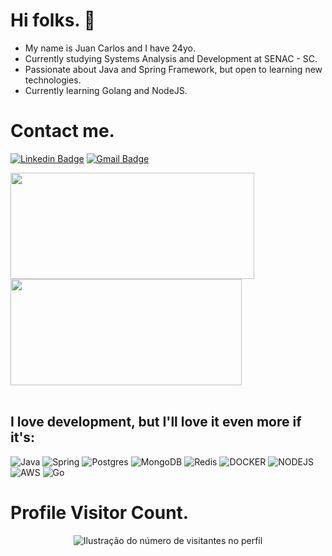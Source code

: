 <h1>Hi folks. 👋</h1>
     
- My name is Juan Carlos and I have 24yo.
- Currently studying Systems Analysis and Development at SENAC - SC.
- Passionate about Java and Spring Framework, but open to learning new technologies.
- Currently learning Golang and NodeJS. 
     
<h1>Contact me.</h1>
     
[![Linkedin Badge](https://img.shields.io/badge/-LinkedIn-6633cc?style=flat-square&logo=Linkedin&logoColor=white&link=https://www.linkedin.com/in/juancbz/)](https://www.linkedin.com/in/juancbz/)
[![Gmail Badge](https://img.shields.io/badge/-Gmail-6633cc?style=flat-square&logo=Gmail&logoColor=white&link=mailto:juancarlosbatistazeferino@gmail.com)](mailto:juancarlosbatistazeferino@gmail.com)


<a  href="https://github.com/anuraghazra/github-readme-stats">
  <img height=170 align="center" width=390 src="https://github-readme-streak-stats.herokuapp.com/?user=juanncarloss&theme=highcontrast&hide_border=false" />
</a>
<a href="https://github.com/anuraghazra/convoychat">
  <img height=170 align="center" width=370 src="https://github-readme-stats.vercel.app/api?username=juanncarloss&show_icons=true&hide_border=false&theme=highcontrast" />
</a>

</br>
</br>

<h2>I love development, but I'll love it even more if it's: </h2>



![Java](https://img.shields.io/badge/Java-ED8B00?style=for-the-badge&logo=openjdk&logoColor=white)
![Spring](https://img.shields.io/badge/Spring-6DB33F?style=for-the-badge&logo=spring&logoColor=white)
![Postgres](https://img.shields.io/badge/PostgreSQL-316192?style=for-the-badge&logo=postgresql&logoColor=white)
![MongoDB](https://img.shields.io/badge/MongoDB-%234ea94b.svg?style=for-the-badge&logo=mongodb&logoColor=white)
![Redis](https://img.shields.io/badge/redis-%23DD0031.svg?style=for-the-badge&logo=redis&logoColor=white)
![DOCKER](https://img.shields.io/badge/Docker-2CA5E0?style=for-the-badge&logo=docker&logoColor=white)
![NODEJS](https://img.shields.io/badge/Node%20js-339933?style=for-the-badge&logo=nodedotjs&logoColor=white)
![AWS](https://img.shields.io/badge/Amazon_AWS-FF9900?style=for-the-badge&logo=amazonaws&logoColor=white)
![Go](https://img.shields.io/badge/go-%2300ADD8.svg?style=for-the-badge&logo=go&logoColor=white)


<h1>Profile Visitor Count.</h1>
<p align="center">
  <img
    src="https://profile-counter.glitch.me/juanncarloss/count.svg"
    alt="Ilustração do número de visitantes no perfil"
  />
</p>

